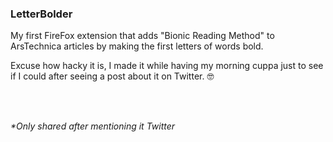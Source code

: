 <h3>LetterBolder</h3>

<p>My first FireFox extension that adds "Bionic Reading Method" to ArsTechnica articles by making the first letters of words bold.</p>

<p>Excuse how hacky it is, I made it while having my morning cuppa just to see if I could after seeing a post about it on Twitter. 🤓</p>
</br>
</br>
<p><i>*Only shared after mentioning it Twitter</i></p>
